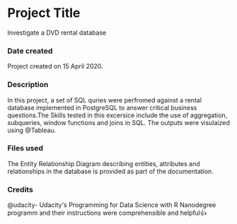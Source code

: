 # Project Title
Investigate a DVD rental database

### Date created
Project created on 15 April 2020.

### Description
In this project, a set of SQL quries were perfromed against a rental database implemented in PostgreSQL to answer critical business questions.The Skills tested in this excersice include the use of aggregation, subqueries, window functions and joins in SQL. The outputs were visulaized using @Tableau.

### Files used
The Entity Relationship Diagram describing entities, attributes and relationships in the database is provided as part of the documentation.

### Credits
@udacity- Udacity's Programming for Data Science with R Nanodegree programm and their instructions were comprehensible and helpful:thumbsup:
